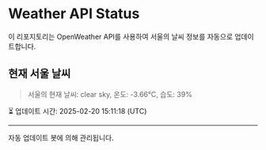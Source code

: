 
# Weather API Status

이 리포지토리는 OpenWeather API를 사용하여 서울의 날씨 정보를 자동으로 업데이트합니다.

## 현재 서울 날씨
> 서울의 현재 날씨: clear sky, 온도: -3.66°C, 습도: 39%

⏳ 업데이트 시간: 2025-02-20 15:11:18 (UTC)

---
자동 업데이트 봇에 의해 관리됩니다.
